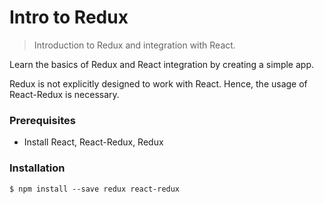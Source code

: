 # Intro to Redux

> Introduction to Redux and integration with React.

Learn the basics of Redux and React integration by creating a simple app.

Redux is not explicitly designed to work with React. Hence, the usage of React-Redux is necessary.

### Prerequisites

- Install React, React-Redux, Redux

### Installation

```
$ npm install --save redux react-redux
```
